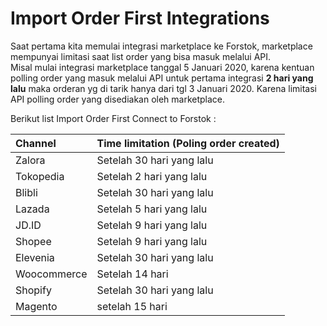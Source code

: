 # Import Order First Integrations

Saat pertama kita memulai integrasi marketplace ke Forstok, marketplace mempunyai limitasi saat list order yang bisa masuk melalui API.   
Misal mulai integrasi marketplace tanggal 5 Januari 2020, karena kentuan polling order yang masuk melalui API untuk pertama integrasi **2 hari yang lalu** maka orderan yg di tarik hanya dari tgl 3 Januari 2020. Karena limitasi API polling order yang disediakan oleh marketplace.

Berikut list Import Order First Connect to Forstok : 

| Channel | Time limitation \(Poling order created\) |
| :--- | :--- |
| Zalora | Setelah 30 hari yang lalu |
| Tokopedia | Setelah 2 hari yang lalu |
| Blibli | Setelah 30 hari yang lalu |
| Lazada | Setelah 5 hari yang lalu |
| JD.ID | Setelah 9 hari yang lalu |
| Shopee | Setelah 9 hari yang lalu |
| Elevenia | Setelah 30 hari yang lalu |
| Woocommerce | Setelah 14 hari  |
| Shopify | Setelah 30 hari yang lalu |
| Magento | setelah 15 hari  |

